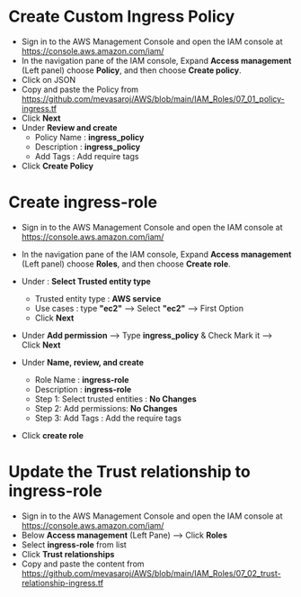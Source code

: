 
# Create Custom Ingress Policy
- Sign in to the AWS Management Console and open the IAM console at https://console.aws.amazon.com/iam/
- In the navigation pane of the IAM console, Expand __Access management__ (Left panel) choose __Policy__, and then choose __Create policy__.
- Click on JSON 
- Copy and paste the Policy from https://github.com/mevasaroj/AWS/blob/main/IAM_Roles/07_01_policy-ingress.tf
- Click __Next__
- Under **Review and create** 
   - Policy Name : **ingress_policy**
   - Description : **ingress_policy**
   - Add Tags : Add require tags 
- Click __Create Policy__



# Create ingress-role
- Sign in to the AWS Management Console and open the IAM console at https://console.aws.amazon.com/iam/
- In the navigation pane of the IAM console, Expand __Access management__ (Left panel) choose __Roles__, and then choose __Create role__.
  
- Under : **Select Trusted entity type**
   - Trusted entity type : **AWS service**
   - Use cases : type __"ec2"__ --> Select __"ec2"__ --> First Option
   - Click __Next__
 
- Under **Add permission** --> Type **ingress_policy** & Check Mark it --> Click __Next__

        
- Under **Name, review, and create**
   - Role Name : **ingress-role**
   - Description : **ingress-role**
   - Step 1: Select trusted entities : __No Changes__
   - Step 2: Add permissions: __No Changes__
   - Step 3: Add Tags : Add the require tags

- Click **create role**



# Update the Trust relationship to ingress-role
- Sign in to the AWS Management Console and open the IAM console at https://console.aws.amazon.com/iam/
- Below __Access management__ (Left Pane) --> Click **Roles**
- Select **ingress-role** from list
- Click **Trust relationships**
- Copy and paste the content from https://github.com/mevasaroj/AWS/blob/main/IAM_Roles/07_02_trust-relationship-ingress.tf
